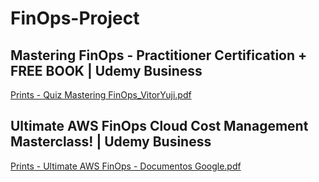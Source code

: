 # FinOps-Project

## Mastering FinOps - Practitioner Certification + FREE BOOK | Udemy Business
[Prints - Quiz Mastering FinOps_VitorYuji.pdf](https://github.com/user-attachments/files/22048161/Prints.-.Quiz.Mastering.FinOps_VitorYuji.pdf)

## Ultimate AWS FinOps Cloud Cost Management Masterclass! | Udemy Business

[Prints - Ultimate AWS FinOps - Documentos Google.pdf](https://github.com/user-attachments/files/22048179/Prints.-.Ultimate.AWS.FinOps.-.Documentos.Google.pdf)
